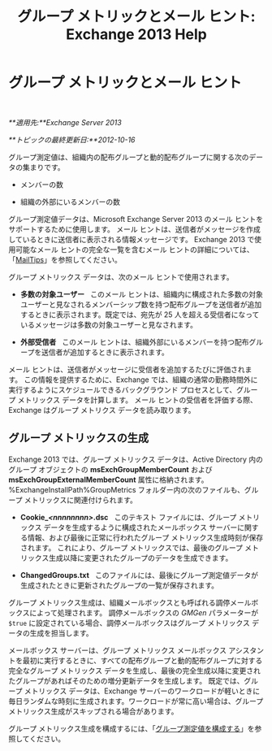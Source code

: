 ﻿---
title: 'グループ メトリックとメール ヒント: Exchange 2013 Help'
TOCTitle: グループ メトリックとメール ヒント
ms:assetid: 74a55072-4ba9-45bb-a18f-41afbf3de30b
ms:mtpsurl: https://technet.microsoft.com/ja-jp/library/JJ674302(v=EXCHG.150)
ms:contentKeyID: 49896320
ms.date: 04/24/2018
mtps_version: v=EXCHG.150
ms.translationtype: HT
---

# グループ メトリックとメール ヒント

 

_**適用先:**Exchange Server 2013_

_**トピックの最終更新日:**2012-10-16_

グループ測定値は、組織内の配布グループと動的配布グループに関する次のデータの集まりです。

  - メンバーの数

  - 組織の外部にいるメンバーの数

グループ測定値データは、Microsoft Exchange Server 2013 のメール ヒントをサポートするために使用します。 メール ヒントは、送信者がメッセージを作成しているときに送信者に表示される情報メッセージです。 Exchange 2013 で使用可能なメール ヒントの完全な一覧を含むメール ヒントの詳細については、「[MailTips](mailtips-exchange-2013-help.md)」を参照してください。

グループ メトリックス データは、次のメール ヒントで使用されます。

  - **多数の対象ユーザー**   このメール ヒントは、組織内に構成された多数の対象ユーザーと見なされるメンバーシップ数を持つ配布グループを送信者が追加するときに表示されます。既定では、宛先が 25 人を超える受信者になっているメッセージは多数の対象ユーザーと見なされます。

  - **外部受信者**   このメール ヒントは、組織外部にいるメンバーを持つ配布グループを送信者が追加するときに表示されます。

メール ヒントは、送信者がメッセージに受信者を追加するたびに評価されます。 この情報を提供するために、Exchange では、組織の通常の勤務時間外に実行するようにスケジュールできるバックグラウンド プロセスとして、グループ メトリックス データを計算します。 メール ヒントの受信者を評価する際、Exchange はグループ メトリクス データを読み取ります。

## グループ メトリックスの生成

Exchange 2013 では、グループ メトリックス データは、Active Directory 内のグループ オブジェクトの **msExchGroupMemberCount** および **msExchGroupExternalMemberCount** 属性に格納されます。 %ExchangeInstallPath%GroupMetrics フォルダー内の次のファイルも、グループ メトリックスに関連付けられます。

  - **Cookie\_*\<nnnnnnnn\>*.dsc**   このテキスト ファイルには、グループ メトリックス データを生成するように構成されたメールボックス サーバーに関する情報、および最後に正常に行われたグループ メトリックス生成時刻が保存されます。 これにより、グループ メトリックスでは、最後のグループ メトリックス生成以降に変更されたグループのデータを生成できます。

  - **ChangedGroups.txt**   このファイルには、最後にグループ測定値データが生成されたときに更新されたグループの一覧が保存されます。

グループ メトリックス生成は、組織メールボックスとも呼ばれる調停メールボックスによって処理されます。 調停メールボックスの *GMGen* パラメーターが `$true` に設定されている場合、調停メールボックスはグループ メトリックス データの生成を担当します。

メールボックス サーバーは、グループ メトリックス メールボックス アシスタントを最初に実行するときに、すべての配布グループと動的配布グループに対する完全なグループ メトリックス データを生成し、最後の完全生成以降に変更されたグループがあればそのための増分更新データを生成します。 既定では、グループ メトリックス データは、Exchange サーバーのワークロードが軽いときに毎日ランダムな時刻に生成されます。ワークロードが常に高い場合は、グループ メトリックス生成がスキップされる場合があります。

グループ メトリックス生成を構成するには、「[グループ測定値を構成する](configure-group-metrics-exchange-2013-help.md)」を参照してください。

